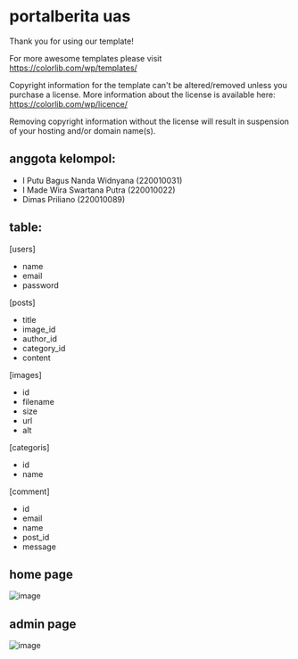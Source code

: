 # portalberita uas

Thank you for using our template!

For more awesome templates please visit https://colorlib.com/wp/templates/

Copyright information for the template can't be altered/removed unless you purchase a license.
More information about the license is available here: https://colorlib.com/wp/licence/

Removing copyright information without the license will result in suspension of your hosting and/or domain name(s).

## anggota kelompol: 
 - I Putu Bagus Nanda Widnyana (220010031) 
 - I Made Wira Swartana Putra (220010022)
 - Dimas Priliano (220010089)

## table:
[users]
- name
- email
- password

[posts]
- title
- image_id
- author_id
- category_id
- content

[images]
- id
- filename
- size
- url
- alt

[categoris]
- id
- name

[comment]
- id
- email
- name
- post_id
- message

## home page
![image](https://github.com/priliano/portalberita/assets/101691630/79054711-355c-481d-b288-a67645de0728)

## admin page
![image](https://github.com/priliano/portalberita/assets/101691630/bfac0476-c8bf-43dd-b095-2aed0475edea)


